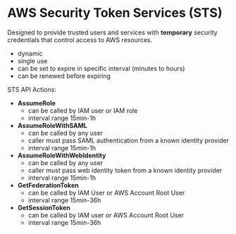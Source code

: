 # AWS Security Token Services (STS)

Designed to provide trusted users and services with <strong>temporary</strong> security credentials that control access to AWS resources. 

- dynamic
- single use
- can be set to expire in specific interval (minutes to hours)
- can be renewed before expiring

STS API Actions:
- <strong>AssumeRole</strong>
    - can be called by IAM user or IAM role
    - interval range 15min-1h
- <strong>AssumeRoleWithSAML</strong> 
    - can be called by any user
    - caller must pass SAML authentication from a known identity provider
    - interval range 15min-1h
- <strong>AssumeRoleWithWebIdentity</strong> 
    - can be called by any user
    - caller must pass web identity token from a known identity provider
    - interval range 15min-1h
- <strong>GetFederationToken</strong>
    - can be called by IAM User or AWS Account Root User
    - interval range 15min-36h
- <strong>GetSessionToken</strong>
    - can be called by IAM user or AWS Account Root User
    - interval range 15min-36h